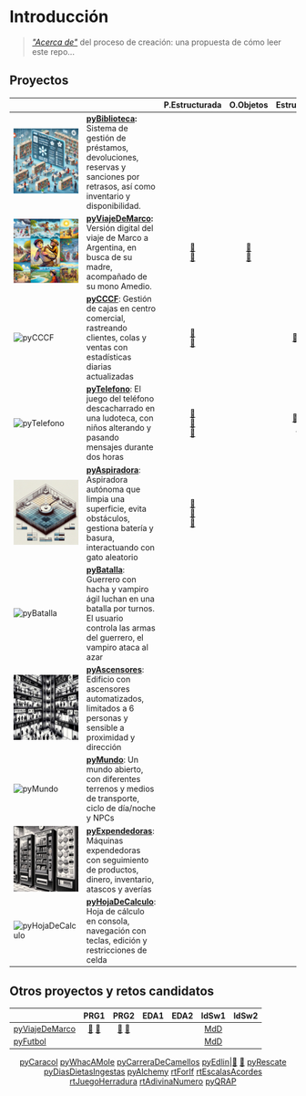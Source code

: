 # Introducción

> [*"Acerca de"*](https://github.com/puntoReflex/.github/blob/main/procesoDeCreacion.md) del proceso de creación: una propuesta de cómo leer este repo...

## Proyectos

<div align=center>

|||P.Estructurada|O.Objetos|Estructuras|Algoritmos|Diseño||
|-|-|:-:|:-:|:-:|:-:|:-:|:-:|
|![pyBiblioteca](https://raw.githubusercontent.com/puntoReflex/pyBiblioteca/refs/heads/main/images/biblioteca.webp) |**[pyBiblioteca](https://github.com/puntoReflex/pyBiblioteca):** Sistema de gestión de préstamos, devoluciones, reservas y sanciones por retrasos, así como inventario y disponibilidad.
|![pyMarco](https://raw.githubusercontent.com/puntoReflex/.github/main/images/viajeMarco.png)                       |**[pyViajeDeMarco](/retos&proyectos/viajeMarco/README.md):** Versión digital del viaje de Marco a Argentina, en busca de su madre, acompañado de su mono Amedio.                                       |[📜](https://github.com/puntoReflex/.github/blob/viajeMarco/prg1/desarrollo/retos%26proyectos/viajeMarco/src/vPRG1/Marco.java)<br>[🐾](https://github.com/puntoReflex/.github/commits/viajeMarco/prg1/desarrollo/retos%26proyectos/viajeMarco/src/vPRG1/Marco.java)                                                                        |[📜](https://github.com/mmasias/ViajeMarco/tree/main/src)<br>[🐾](https://github.com/mmasias/ViajeMarco/commits/main/src)  |                                                                                                                                                                                                                                                                                                                                       |[🤔](https://github.com/puntoReflex/.github/blob/viajeMarco/EDA2/BigO/retos%26proyectos/viajeMarco/src/vEDA2/README.md)|[📝](https://github.com/puntoReflex/.github/blob/viajeMarco/IdSw1/ModeloDelDominio/retos%26proyectos/viajeMarco/docs/domainModel/README.md)
|![pyCCCF](https://raw.githubusercontent.com/puntoReflex/pyCCCF/main/imagenes/shoppingCF.png)                       |**[pyCCCF](https://github.com/puntoReflex/pyCCCF)**: Gestión de cajas en centro comercial, rastreando clientes, colas y ventas con estadísticas diarias actualizadas                                   |[📜](https://github.com/puntoReflex/pyCCCF/blob/main/src/vPRG1/CCCF.java)<br>[🐾](https://github.com/puntoReflex/pyCCCF/commits/main/src/vPRG1/CCCF.java)                                                                                                                                                                                  |                                                                                                                           |[📝](https://github.com/puntoReflex/pyCCCF/blob/main/src/v000/README.md) [📜](https://github.com/puntoReflex/pyCCCF/tree/main/src/v000)                                                                                                                                                                                                |[🤔](https://github.com/puntoReflex/pyCCCF/blob/EDA2/src/vEDA2/README.md)|[📝](https://github.com/puntoReflex/pyCCCF/blob/main/mdd.md)
|![pyTelefono](https://raw.githubusercontent.com/puntoReflex/pyTelefonoDescacharrado/main/images/comicPhone.png)    |**[pyTelefono](https://github.com/puntoReflex/pyTelefonoDescacharrado)**: El juego del teléfono descacharrado en una ludoteca, con niños alterando y pasando mensajes durante dos horas                |[📝](https://github.com/puntoReflex/pyTelefonoDescacharrado/blob/main/src/vPRG1/README.md)<br>[📜](https://github.com/puntoReflex/pyTelefonoDescacharrado/blob/main/src/vPRG1/ChineseWhispers.java)<br>[🐾](https://github.com/puntoReflex/pyTelefonoDescacharrado/commits/seguimiento-desarrollo-vPRG1/src/vPRG1/ChineseWhispers.java)    |                                                                                                                           |[📝](https://github.com/puntoReflex/pyTelefonoDescacharrado/blob/seguimiento-desarrollo-v000/src/v000/README.md) [📜](https://github.com/puntoReflex/pyTelefonoDescacharrado/tree/seguimiento-desarrollo-v000/src/v000)<br>[🐾](https://github.com/puntoReflex/pyTelefonoDescacharrado/commits/seguimiento-desarrollo-v000/src/v000)   |
|![pyAspiradora](https://raw.githubusercontent.com/puntoReflex/pyAspiradora/main/images/rectangularRoom.png)        |**[pyAspiradora](https://github.com/puntoReflex/pyAspiradora)**: Aspiradora autónoma que limpia una superficie, evita obstáculos, gestiona batería y basura, interactuando con gato aleatorio          |[📝](https://github.com/puntoReflex/pyAspiradora/blob/vPRG1/src/vPRG1/README.md)<br>[📜](https://github.com/puntoReflex/pyAspiradora/blob/vPRG1/src/vPRG1/Vacuum.java)<br>[🐾](https://github.com/puntoReflex/pyAspiradora/commits/vPRG1/src/vPRG1/Vacuum.java)|||[🤔](https://github.com/puntoReflex/pyAspiradora/blob/vEDA2/src/vEDA2/README.md)
|![pyBatalla](https://raw.githubusercontent.com/puntoReflex/pyBatalla/main/imagenes/charcoal-drawing.png)           |**[pyBatalla](https://github.com/puntoReflex/pyBatalla)**: Guerrero con hacha y vampiro ágil luchan en una batalla por turnos. El usuario controla las armas del guerrero, el vampiro ataca al azar    |
|![pyAscensores](https://raw.githubusercontent.com/puntoReflex/pyAscensores/main/images/pyAscensores.png)           |**[pyAscensores](https://github.com/puntoReflex/pyAscensores)**: Edificio con ascensores automatizados, limitados a 6 personas y sensible a proximidad y dirección                                     |
|![pyMundo](https://raw.githubusercontent.com/puntoReflex/pyMundo/main/images/pyMundo.png)                          |**[pyMundo](https://github.com/puntoReflex/pyMundo)**: Un mundo abierto, con diferentes terrenos y medios de transporte, ciclo de día/noche y NPCs                                                     |
|![pyExpendedoras](https://raw.githubusercontent.com/puntoReflex/pyExpendedoras/main/images/pyExpendedoras.png)     |**[pyExpendedoras](https://github.com/puntoReflex/pyExpendedoras)**: Máquinas expendedoras con seguimiento de productos, dinero, inventario, atascos y averías                                         |
|![pyHojaDeCalculo](https://raw.githubusercontent.com/puntoReflex/pyHojaDeCalculo/main/images/pyHojaDeCalculo.png)  |**[pyHojaDeCalculo](https://github.com/puntoReflex/pyHojaDeCalculo)**: Hoja de cálculo en consola, navegación con teclas, edición y restricciones de celda                                             |

</div>

## Otros proyectos y retos candidatos

<div align=center>

||PRG1|PRG2|EDA1|EDA2|IdSw1|IdSw2
|-|:-:|:-:|:-:|:-:|:-:|:-:|
[pyViajeDeMarco](/retos&proyectos/viajeMarco/README.md)|[📜](https://github.com/puntoReflex/.github/blob/viajeMarco/prg1/desarrollo/retos%26proyectos/viajeMarco/src/vPRG1/Marco.java) [🐾](https://github.com/puntoReflex/.github/commits/viajeMarco/prg1/desarrollo/retos%26proyectos/viajeMarco/src/vPRG1/Marco.java)|[📜](https://github.com/mmasias/ViajeMarco/tree/main/src) [🐾](https://github.com/mmasias/ViajeMarco/commits/main/src)|||[MdD](https://github.com/puntoReflex/.github/blob/viajeMarco/IdSw1/ModeloDelDominio/retos%26proyectos/viajeMarco/docs/domainModel/README.md)
[pyFutbol](/retos&proyectos/futbol/README.md)|||||[MdD](https://github.com/puntoReflex/.github/blob/futbol/IdSw1/ModeloDelDominio/retos%26proyectos/futbol/docs/domainModel/README.md)|
[pyCaracol](/retos&proyectos/unCaracol.md)
[pyWhacAMole](/retos&proyectos/whacAMole.md)
[pyCarreraDeCamellos](/retos&proyectos/carreraCamellos.md)
[pyEdlin](/retos&proyectos/edlin/README.md)|[📜](https://github.com/puntoReflex/.github/blob/edlin/prg1/desarrollo/retos%26proyectos/edlin/src/vPRG1/Edlin.java) [🐾](https://github.com/puntoReflex/.github/commits/edlin/prg1/desarrollo/retos%26proyectos/edlin/src/vPRG1/Edlin.java)
[pyRescate](/retos&proyectos/rescate/README.md)
[pyDiasDietasIngestas](https://github.com/puntoReflex/pyDiaDietaIngesta)
[pyAlchemy](/retos&proyectos/alchemy.md)
[rtForIf](/retos&proyectos/forIf.md)
[rtEscalasAcordes](/retos&proyectos/escalasAcordes.md)
[rtJuegoHerradura](/retos&proyectos/juegoHerradura.md)
[rtAdivinaNumero](/retos&proyectos/adivinaNumero.md)
[pyQRAP](/retos&proyectos/qrap.md)

</div>
